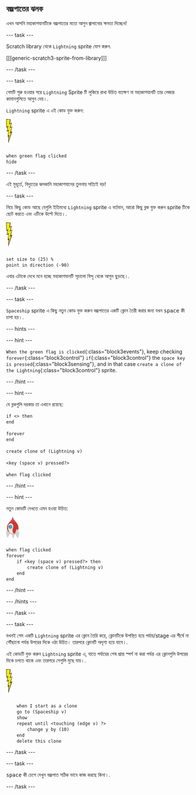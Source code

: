 ## বজ্রপাতের ঝলক

এখন আপনি মহাকাশযানটিকে বজ্রপাতের মতো আগুন জ্বালানোর ক্ষমতা দিচ্ছেন!

\--- task \---

Scratch library থেকে `Lightning` sprite যোগ করুন.

[[[generic-scratch3-sprite-from-library]]]

\--- /task \---

\--- task \---

গেমটি শুরু হওয়ার পরে ` Lightning ` Sprite টি লুকিয়ে রাখা উচিত যতক্ষণ না মহাকাশযানটি তার লেজার কামানগুলিতে আগুন দেয়।.

`Lightning` sprite এ এই কোড যুক্ত করুন:

![lightning sprite](images/lightning-sprite.png)

```blocks3
when green flag clicked
hide
```

\--- /task \---

এই মুহূর্তে, বিদ্যুতের ঝলকানি মহাকাশযানের তুলনায় সত্যিই বড়!

\--- task \---

নিচে কিছু কোড আছে যেগুলি ইতিমধ্যে `Lightning` sprite এ বর্তমান, আরো কিছু ব্লক যুক্ত করুন sprite টিকে ছোট করতে এবং এটিকে উল্টে দিতে।.

![lightning sprite](images/lightning-sprite.png)

```blocks3
set size to (25) %
point in direction (-90)
```

এবার এটাকে দেখে মনে হচ্ছে মহাকাশযানটি সূচালো বিন্দু থেকে আগুন ছুড়ছে।.

\--- /task \---

\--- task \---

`Spaceship` sprite এ কিছু নতুন কোড যুক্ত করুন বজ্রপাতের একটি ক্লোন তৈরী করার জন্য যখন <kbd>space</kbd> কী চাপা হয়।.

\--- hints \---

\--- hint \---

`When the green flag is clicked`{:class="block3events"}, keep checking `forever`{:class="block3control"} `if`{:class="block3control"} the `space key is pressed`{:class="block3sensing"}, and in that case `create a clone of the Lightning`{:class="block3control"} sprite.

\--- /hint \---

\--- hint \---

যে ব্লকগুলি দরকার তা এখানে রয়েছে:

```blocks3
if <> then
end

forever
end

create clone of (Lightning v)

<key (space v) pressed?>

when flag clicked
```

\--- /hint \---

\--- hint \---

নতুন কোডটি দেখতে এমন হওয়া উচিত:

![rocket sprite](images/rocket-sprite.png)

```blocks3
when flag clicked
forever
    if <key (space v) pressed?> then
        create clone of (Lightning v)
    end
end
```

\--- /hint \---

\--- /hints \---

\--- /task \---

\--- task \---

যখনই গেম একটি ` Lightning ` sprite এর ক্লোন তৈরি করে, ক্লোনটিকে উপস্থিত হয়ে পর্যায়/stage এর শীর্ষে না পৌঁছানো পর্যন্ত উপরের দিকে ওঠা উচিত। তারপরে ক্লোনটি অদৃশ্য হয়ে যাবে।.

এই কোডটি যুক্ত করুন `Lightning` sprite এ, যাতে পর্যায়ের শেষ প্রান্ত স্পর্শ না করা পর্যন্ত এর ক্লোনগুলি উপরের দিকে চলতে থাকে এবং তারপরে সেগুলি মুছে যায়।.

![lightning sprite](images/lightning-sprite.png)

```blocks3
    when I start as a clone
    go to (Spaceship v)
    show
    repeat until <touching (edge v) ?>
        change y by (10)
    end
    delete this clone
```

\--- /task \---

\--- task \---

<kbd>space</kbd> কী চেপে দেখুন বজ্রপাত সঠিক ভাবে কাজ করছে কিনা।.

\--- /task \---
